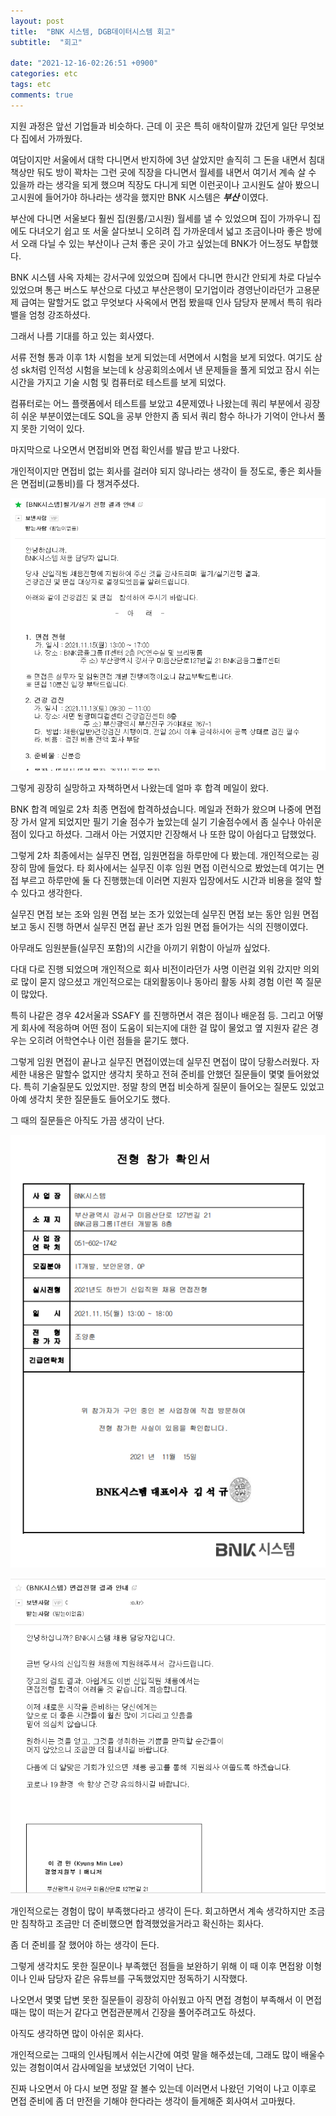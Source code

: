 ```yaml
---
layout: post
title:  "BNK 시스템, DGB데이터시스템 회고"
subtitle:  "회고"

date: "2021-12-16-02:26:51 +0900"
categories: etc
tags: etc
comments: true
---
```



지원 과정은 앞선 기업들과 비슷하다.
근데 이 곳은 특히 애착이랄까 갔던게 일단 무엇보다 집에서 가까웠다.

여담이지만 서울에서 대학 다니면서 반지하에 3년 살았지만 솔직히 그 돈을 내면서
침대 책상만 둬도 방이 꽉차는 그런 곳에 직장을 다니면서
월세를 내면서 여기서 계속 살 수 있을까 라는 생각을 되게 했으며
직장도 다니게 되면 이런곳이나 고시원도 살아 봤으니 고시원에 들어가야 하나라는 생각을 했지만 BNK 시스템은 ***부산*** 이였다.

부산에 다니면 서울보다 훨씬 집(원룸/고시원) 월세를 낼 수 있었으며 집이 가까우니 집에도 다녀오기 쉽고 또 서울 살다보니 오히려 집 가까운데서 넓고 조금이나마 좋은 방에서 오래 다닐 수 있는 부산이나 근처 좋은 곳이 가고 싶었는데 BNK가 어느정도 부합했다.

BNK 시스템 사옥 자체는 강서구에 있었으며 집에서 다니면 한시간 안되게 차로 다닐수 있었으며 통근 버스도 부산으로 다녔고 부산은행이 모기업이라 경영난이라던가 고용문제 급여는 말할거도 없고 무엇보다 사옥에서 면접 봤을때 인사 담당자 분께서 특히 워라밸을 엄청 강조하셨다.

그래서 나름 기대를 하고 있는 회사였다.


서류 전형 통과 이후 1차 시험을 보게 되었는데 서면에서 시험을 보게 되었다. 여기도 삼성 sk처럼 인적성 시험을 보는데 k 상공회의소에서 낸 문제들을 풀게 되었고 잠시 쉬는 시간을 가지고 기술 시험 및 컴퓨터로 테스트를 보게 되었다.

컴퓨터로는 어느 플랫폼에서 테스트를 보았고 4문제였나 나왔는데 쿼리 부분에서 굉장히 쉬운 부분이였는데도 SQL을 공부 안한지 좀 되서 쿼리 함수 하나가 기억이 안나서 풀지 못한 기억이 있다.

마지막으로 나오면서 면접비와 면접 확인서를 발급 받고 나왔다.

개인적이지만 면접비 없는 회사를 걸러야 되지 않나라는 생각이 들 정도로, 좋은 회사들은 면접비(교통비)를 다 챙겨주셨다.

![20220221_040134](/assets/20220221_040134_szy7x0kmt.png)

그렇게 굉장히 실망하고 자책하면서 나왔는데 얼마 후 합격 메일이 왔다.

BNK 합격 메일로 2차 최종 면접에 합격하셨습니다. 메일과 전화가 왔으며
나중에 면접장 가서 알게 되었지만 필기 기술 점수가 높았는데 실기 기술점수에서 좀 실수나 아쉬운 점이 있다고 하셨다. 그래서 아는 거였지만 긴장해서 나 또한 많이 아쉽다고 답했었다.

그렇게 2차 최종에서는 실무진 면접, 임원면접을 하루만에 다 봤는데. 개인적으로는 굉장히 맘에 들었다. 타 회사에서는 실무진 이후 임원 면접 이런식으로 봤었는데 여기는 면접 부르고 하루만에 둘 다 진행했는데 이러면 지원자 입장에서도 시간과 비용을 절약 할 수 있다고 생각한다.

실무진 면접 보는 조와 임원 면접 보는 조가 있었는데 실무진 면접 보는 동안 임원 면접 보고 동시 진행 하면서 실무진 면접 끝난 조가 임원 면접 들어가는 식의 진행이였다.

아무래도 임원분들(실무진 포함)의 시간을 아끼기 위함이 아닐까 싶었다.

다대 다로 진행 되었으며 개인적으로 회사 비전이라던가 사명 이런걸 외워 갔지만
의외로 많이 묻지 않으셨고 개인적으로는 대외활동이나 동아리 활동 사회 경험 이런 쪽 질문이 많았다.

특히 나같은 경우 42서울과 SSAFY 를 진행하면서 겪은 점이나 배운점 등.
그리고 어떻게 회사에 적응하며 어떤 점이 도움이 되는지에 대한 걸 많이 물었고
옆 지원자 같은 경우는 오히려 어학연수나 이런 점들을 묻기도 했다.

그렇게 임원 면접이 끝나고 실무진 면접이였는데
실무진 면접이 많이 당황스러웠다. 자세한 내용은 말할수 없지만
생각치 못하고 전혀 준비를 안했던 질문들이 몇몇 들어왔었다.
특히 기술질문도 있었지만. 정말 창의 면접 비슷하게 질문이 들어오는 질문도 있었고
아예 생각치 못한 질문들도 들어오기도 했다.

그 때의 질문들은 아직도 가끔 생각이 난다.

![20220221_040117](/assets/20220221_040117_6ns5w2jwy.png)


![20220221_035710](/assets/20220221_035710_3nghij2ii.png)

개인적으로는 경험이 많이 부족했다라고 생각이 든다.
회고하면서 계속 생각하지만 조금만 침착하고 조금만 더 준비했으면 합격했었을거라고 확신하는 회사다.

좀 더 준비를 잘 했어야 하는 생각이 든다.

그렇게 생각치도 못한 질문이나 부족했던 점들을 보완하기 위해 이 때 이후
면접왕 이형이나 인싸 담당자 같은 유튜브를 구독했었지만 정독하기 시작했다.

나오면서 몇몇 답변 못한 질문들이 굉장히 아쉬웠고 아직 면접 경험이 부족해서
이 면접때는 많이 떠는거 같다고 면접관분께서 긴장을 풀어주려고도 하셨다.

아직도 생각하면 많이 아쉬운 회사다.

개인적으로는 그때의 인사팀께서 쉬는시간에 여럿 말을 해주셨는데, 그래도 많이 배울수 있는 경험이여서 감사메일을 보냈었던 기억이 난다.

진짜 나오면서 아 다시 보면 정말 잘 볼수 있는데 이러면서 나왔던 기억이 나고
이후로 면접 준비에 좀 더 만전을 기해야 한다라는 생각이 들게해준 회사여서 고마웠다.
